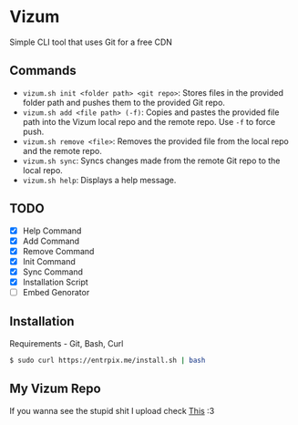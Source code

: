 # Vizum
Simple CLI tool that uses Git for a free CDN 

## Commands
- `vizum.sh init <folder path> <git repo>`: Stores files in the provided folder path and pushes them to the provided Git repo.
- `vizum.sh add <file path> (-f)`: Copies and pastes the provided file path into the Vizum local repo and the remote repo. Use `-f` to force push.
- `vizum.sh remove <file>`: Removes the provided file from the local repo and the remote repo.
- `vizum.sh sync`: Syncs changes made from the remote Git repo to the local repo.
- `vizum.sh help`: Displays a help message.

## TODO
- [X] Help Command
- [X] Add Command
- [X] Remove Command
- [X] Init Command
- [X] Sync Command
- [X] Installation Script
- [ ] Embed Genorator

## Installation
Requirements - Git, Bash, Curl
```sh
$ sudo curl https://entrpix.me/install.sh | bash
```

## My Vizum Repo
If you wanna see the stupid shit I upload check [This](https://github.com/entrpix/vizum-cdn) :3
